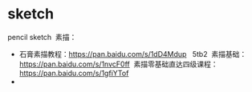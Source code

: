 # sketch
pencil  sketch  素描：

* 石膏素描教程：https://pan.baidu.com/s/1dD4Mdup   5tb2
  素描基础： https://pan.baidu.com/s/1nvcF0ff
  素描零基础直达四级课程： https://pan.baidu.com/s/1gfiYTof
  
* 
